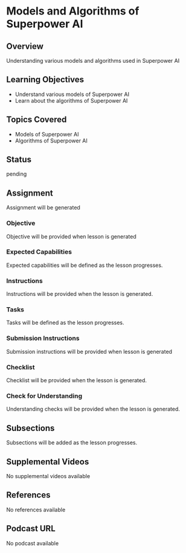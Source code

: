 # Models and Algorithms of Superpower AI

## Overview

Understanding various models and algorithms used in Superpower AI

## Learning Objectives

- Understand various models of Superpower AI
- Learn about the algorithms of Superpower AI

## Topics Covered

- Models of Superpower AI
- Algorithms of Superpower AI

## Status

pending

## Assignment

Assignment will be generated

### Objective

Objective will be provided when lesson is generated

### Expected Capabilities

Expected capabilities will be defined as the lesson progresses.

### Instructions

Instructions will be provided when the lesson is generated.

### Tasks

Tasks will be defined as the lesson progresses.

### Submission Instructions

Submission instructions will be provided when lesson is generated

### Checklist

Checklist will be provided when the lesson is generated.

### Check for Understanding

Understanding checks will be provided when the lesson is generated.

## Subsections

Subsections will be added as the lesson progresses.

## Supplemental Videos

No supplemental videos available

## References

No references available

## Podcast URL

No podcast available